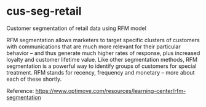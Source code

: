 # cus-seg-retail
Customer segmentation of retail data using RFM model

RFM segmentation allows marketers to target specific clusters of customers with communications that are much more relevant for their particular behavior – and thus generate much higher rates of response, plus increased loyalty and customer lifetime value. Like other segmentation methods, RFM segmentation is a powerful way to identify groups of customers for special treatment. RFM stands for recency, frequency and monetary – more about each of these shortly.

Reference: https://www.optimove.com/resources/learning-center/rfm-segmentation
